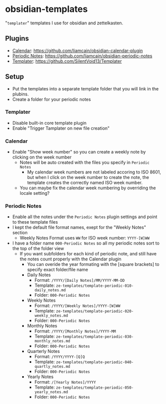 # obsidian-templates

"`templater`" templates I use for obsidian and zettelkasten.

## Plugins

- [Calendar](obsidian://show-plugin?id=calendar): https://github.com/liamcain/obsidian-calendar-plugin
- [Periodic Notes](obsidian://show-plugin?id=periodic-notes): https://github.com/liamcain/obsidian-periodic-notes
- [Templater](obsidian://show-plugin?id=templater-obsidian): https://github.com/SilentVoid13/Templater

## Setup

- Put the templates into a separate template folder that you will link in the plubins.
- Create a folder for your periodic notes

### Templater

- Disable built-in core template plugin
- Enable "Trigger Tamplater on new file creation"

### Calendar

- Enable "Show week number" so you can create a weekly note by clicking on the week number
  - Notes will be auto created with the files you specify in `Periodic Notes`
    - My calendar week numbers are not labeled accoring to ISO 8601,
      but when I click on the week number to create the note,
      the template creates the correctly named ISO week number.
  - You can maybe fix the calendar week numbering by overriding the locale setting?

### Periodic Notes

- Enable all the notes under the `Periodic Notes` plugin settings and point to these template files
- I kept the default file format names, exept for the "Weekly Notes" section
  - Weekly Notes Format uses `WW` for ISO week number: `YYYY-[W]WW`
- I have a folder name `000-Periodic Notes` so all my periodic notes sort to the top of the folder view
  - If you want subfolders for each kind of periodic note, and still have the notes count properly with the Calendar plugin
    - You can overide the year formating with the [square brackets] to specify exact folder/file name
    - Daily Notes
      - Format: `/YYYY/[Daily Notes]/MM/YYYY-MM-DD`
      - Template: `ze-templates/template-periodic-010-daily_notes.md`
      - Folder: `000-Periodic Notes`
    - Weekly Notes
      - Format: `/YYYY/[Weekly Notes]/YYYY-[W]WW`
      - Template: `ze-templates/template-periodic-020-weekly_notes.md`
      - Folder: `000-Periodic Notes`
    - Monthly Notes
      - Format: `/YYYY/[Monthly Notes]/YYYY-MM`
      - Template: `ze-templates/template-periodic-030-monthly_notes.md`
      - Folder: `000-Periodic Notes`
    - Quarterly Notes
      - Format: `/YYYY/YYYY-[Q]Q`
      - Template: `ze-templates/template-periodic-040-quartly_notes.md`
      - Folder: `000-Periodic Notes`
    - Yearly Notes
      - Format: `/[Yearly Notes]/YYYY`
      - Template: `ze-templates/template-periodic-050-yearly_notes.md`
      - Folder: `000-Periodic Notes`
